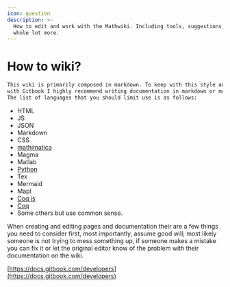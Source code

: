 ```yaml
---
icon: question
description: >-
  How to edit and work with the Mathwiki. Including tools, suggestions, and a
  whole lot more.
---
```


# How to wiki?

```markdown
This wiki is primarily composed in markdown. To keep with this style and to stay compatible
with Gitbook I highly recommend writing documentation in markdown or markdown adjacent languages.
The list of languages that you should limit use is as follows:

```

* HTML
* JS
* JSON
* Markdown
* CSS
* [mathimatica](tools.md)
* Magma
* Matlab
* [Python](https://python.org)
* Tex
* Mermaid
* Mapl
* [Coq js](tools.md)
* [Coq](tools.md)
* Some others but use common sense.

When creating and editing pages and documentation their are a few things you need to consider first, most importantly, assume good will; most likely someone is not trying to mess something up, if someone makes a mistake you can fix it or let the original editor know of the problem with their documentation on the wiki.

[https://docs.gitbook.com/developers](https://docs.gitbook.com/developers)
